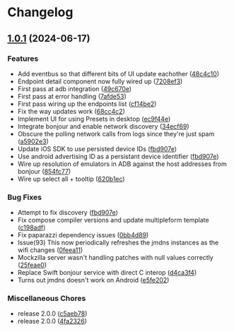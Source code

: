 # Changelog

## [1.0.1](https://github.com/Apadmi-Engineering/Mockzilla/compare/mockzilla-management-ui-v1.0.0...mockzilla-management-ui-v1.0.1) (2024-06-17)


### Features

* Add eventbus so that different bits of UI update eachother ([48c4c10](https://github.com/Apadmi-Engineering/Mockzilla/commit/48c4c1064267167726f859f43b7152edb0d3c83d))
* Endpoint detail component now fully wired up ([7208ef3](https://github.com/Apadmi-Engineering/Mockzilla/commit/7208ef337914f846da9495f8d31a09b5a24893e6))
* First pass at adb integration ([49c670e](https://github.com/Apadmi-Engineering/Mockzilla/commit/49c670ee692f47815f17034350564ec736046327))
* First pass at error handling ([7afde53](https://github.com/Apadmi-Engineering/Mockzilla/commit/7afde5345d7e501fa84cbec5711665ecec94348a))
* First pass wiring up the endpoints list ([cf14be2](https://github.com/Apadmi-Engineering/Mockzilla/commit/cf14be2d84d9ddc3bfa9653d0b48bc256845c188))
* Fix the way updates work ([68cc4c2](https://github.com/Apadmi-Engineering/Mockzilla/commit/68cc4c215c8adef63b7651b295948656aa4fcff0))
* Implement UI for using Presets in desktop ([ec9f44e](https://github.com/Apadmi-Engineering/Mockzilla/commit/ec9f44ee0cf18835c55841d35e02dba55cffd0f4))
* Integrate bonjour and enable network discovery ([34ecf69](https://github.com/Apadmi-Engineering/Mockzilla/commit/34ecf6923db72438df826ef1593d3a946176eebc))
* Obscure the polling network calls from logs since they're just spam ([a5902e3](https://github.com/Apadmi-Engineering/Mockzilla/commit/a5902e3cfd6d7de0651d9dfe0e48dc4e7079448e))
* Update iOS SDK to use persisted device IDs ([fbd907e](https://github.com/Apadmi-Engineering/Mockzilla/commit/fbd907e97e7cf104404d1e0ae12e3778bbd974eb))
* Use android advertising ID as a persistant device identifier ([fbd907e](https://github.com/Apadmi-Engineering/Mockzilla/commit/fbd907e97e7cf104404d1e0ae12e3778bbd974eb))
* Wire up resolution of emulators in ADB against the host addresses from bonjour ([854fc77](https://github.com/Apadmi-Engineering/Mockzilla/commit/854fc779576b88c2b09f6f7cdcc82f651b774d1a))
* Wire up select all + tooltip ([620b1ec](https://github.com/Apadmi-Engineering/Mockzilla/commit/620b1ececc612c517c88c3986229ca5a180ff007))


### Bug Fixes

* Attempt to fix discovery ([fbd907e](https://github.com/Apadmi-Engineering/Mockzilla/commit/fbd907e97e7cf104404d1e0ae12e3778bbd974eb))
* Fix compose compiler versions and update multipleform template ([c198adf](https://github.com/Apadmi-Engineering/Mockzilla/commit/c198adfbee403ed53757cbb0e4de636409b31b1b))
* Fix paparazzi dependency issues ([0bb4d89](https://github.com/Apadmi-Engineering/Mockzilla/commit/0bb4d89b2ce872d0613cf0853df130b3cf9e4950))
* Issue(93) This now periodically refreshes the jmdns instances as the wifi changes ([0feea11](https://github.com/Apadmi-Engineering/Mockzilla/commit/0feea115281092717f3c63e1d8adf5e210d4682a))
* Mockzilla server wasn't handling patches with null values correctly ([25feae0](https://github.com/Apadmi-Engineering/Mockzilla/commit/25feae036792b0123c60c8128e3ee4f490d0c7c4))
* Replace Swift bonjour service with direct C interop ([d4ca3f4](https://github.com/Apadmi-Engineering/Mockzilla/commit/d4ca3f4e6b6963ba8657145d28f1887aef013d6a))
* Turns out jmdns doesn't work on Android ([e5fe202](https://github.com/Apadmi-Engineering/Mockzilla/commit/e5fe2023e6a3b7ea260642a1b991742c48ca2415))


### Miscellaneous Chores

* release 2.0.0 ([c5aeb78](https://github.com/Apadmi-Engineering/Mockzilla/commit/c5aeb78c070a0dcee855920b6f0dce1966b98245))
* release 2.0.0 ([4fa2326](https://github.com/Apadmi-Engineering/Mockzilla/commit/4fa2326c45a13f764dbe8549cf91bae36db85a1b))
